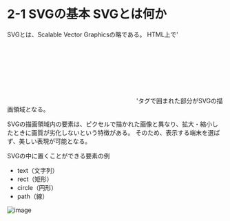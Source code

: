 # 2-1 SVGの基本 SVGとは何か

SVGとは、Scalable Vector Graphicsの略である。
HTML上で'<svg></svg>'タグで囲まれた部分がSVGの描画領域となる。

SVGの描画領域内の要素は、ピクセルで描かれた画像と異なり、拡大・縮小したときに画質が劣化しないという特徴がある。
そのため、表示する端末を選ばず、美しい表現が可能となる。

SVGの中に置くことができる要素の例
* text（文字列）
* rect（矩形）
* circle（円形）
* path（線）

![image](http://www.ei-ic.sakura.ne.jp/handson20180721/img/2-1_01.png)
